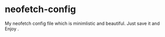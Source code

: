 # neofetch-config
My neofetch config file which is minimlistic and beautiful. Just save it and Enjoy .
